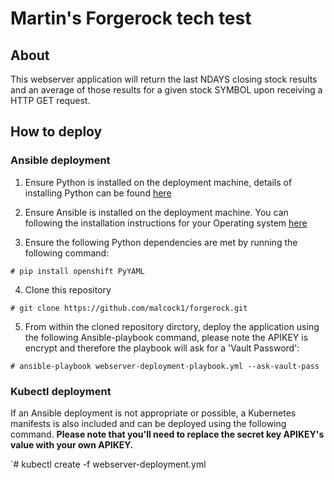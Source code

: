 # Martin's Forgerock tech test

## About

This webserver application will return the last NDAYS closing stock results and an average of those results for a given stock SYMBOL upon receiving a HTTP GET request.

## How to deploy

### Ansible deployment

1. Ensure Python is installed on the deployment machine, details of installing Python can be found [here](https://www.python.org/downloads/)

2. Ensure Ansible is installed on the deployment machine. You can following the installation instructions for your Operating system [here](https://docs.ansible.com/ansible/latest/installation_guide/intro_installation.html)

3. Ensure the following Python dependencies are met by running the following command:

  `# pip install openshift PyYAML`
  
4. Clone this repository

  `# git clone https://github.com/malcock1/forgerock.git`
  
5. From within the cloned repository dirctory, deploy the application using the following Ansible-playbook command, please note the APIKEY is encrypt and therefore the playbook will ask for a 'Vault Password':

  `# ansible-playbook webserver-deployment-playbook.yml --ask-vault-pass`
  
### Kubectl deployment

If an Ansible deployment is not appropriate or possible, a Kubernetes manifests is also included and can be deployed using the following command. **Please note that you'll need to replace the secret key APIKEY's value with your own APIKEY.**

`# kubectl create -f webserver-deployment.yml
